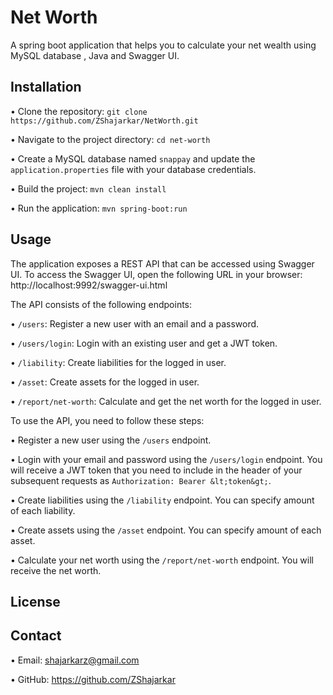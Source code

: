 # Net Worth

A spring boot application that helps you to calculate your net wealth using MySQL database , Java and Swagger UI.

## Installation

•  Clone the repository: `git clone https://github.com/ZShajarkar/NetWorth.git`

•  Navigate to the project directory: `cd net-worth`

•  Create a MySQL database named `snappay` and update the `application.properties` file with your database credentials.

•  Build the project: `mvn clean install`

•  Run the application: `mvn spring-boot:run`


## Usage

The application exposes a REST API that can be accessed using Swagger UI. To access the Swagger UI, open the following URL in your browser: http://localhost:9992/swagger-ui.html

The API consists of the following endpoints:

•  `/users`: Register a new user with an email and a password.

•  `/users/login`: Login with an existing user and get a JWT token.

•  `/liability`: Create liabilities for the logged in user.

•  `/asset`: Create assets for the logged in user.

•  `/report/net-worth`: Calculate and get the net worth for the logged in user.


To use the API, you need to follow these steps:

•  Register a new user using the `/users` endpoint.

•  Login with your email and password using the `/users/login` endpoint. You will receive a JWT token that you need to include in the header of your subsequent requests as `Authorization: Bearer &lt;token&gt;`.

•  Create liabilities using the `/liability` endpoint. You can specify  amount of each liability.

•  Create assets using the `/asset` endpoint. You can specify  amount of each asset.

•  Calculate your net worth using the `/report/net-worth` endpoint. You will receive the net worth.


## License



## Contact


•  Email: shajarkarz@gmail.com

•  GitHub: https://github.com/ZShajarkar
